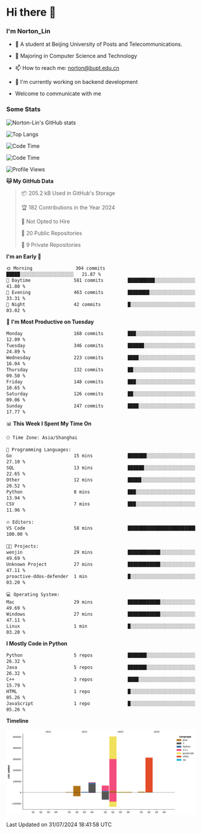 
# Hi there 👋

### I'm Norton_Lin
- 🏫 A student at Beijing University of Posts and Telecommunications.
- 🌱 Majoring in Computer Science and Technology
- 📫 How to reach me: norton@bupt.edu.cn
- 🌱 I'm currently working on backend development

- Welcome to communicate with me

### Some Stats
![Norton-Lin's GitHub stats](https://github-readme-stats.vercel.app/api?username=Norton-Lin&count_private=true&show_icons=true&theme=radical)

![Top Langs](https://github-readme-stats.vercel.app/api/top-langs/?username=Norton-Lin&langs_count=10&layout=compact)

![Code Time](https://github-readme-stats.vercel.app/api/wakatime?username=Norton_Lin)

<!--START_SECTION:waka-->
![Code Time](http://img.shields.io/badge/Code%20Time-745%20hrs%2020%20mins-blue)

![Profile Views](http://img.shields.io/badge/Profile%20Views-0-blue)

**🐱 My GitHub Data** 

> 📦 205.2 kB Used in GitHub's Storage 
 > 
> 🏆 182 Contributions in the Year 2024
 > 
> 🚫 Not Opted to Hire
 > 
> 📜 20 Public Repositories 
 > 
> 🔑 9 Private Repositories 
 > 
**I'm an Early 🐤** 

```text
🌞 Morning                304 commits         █████░░░░░░░░░░░░░░░░░░░░   21.87 % 
🌆 Daytime                581 commits         ██████████░░░░░░░░░░░░░░░   41.80 % 
🌃 Evening                463 commits         ████████░░░░░░░░░░░░░░░░░   33.31 % 
🌙 Night                  42 commits          █░░░░░░░░░░░░░░░░░░░░░░░░   03.02 % 
```
📅 **I'm Most Productive on Tuesday** 

```text
Monday                   168 commits         ███░░░░░░░░░░░░░░░░░░░░░░   12.09 % 
Tuesday                  346 commits         ██████░░░░░░░░░░░░░░░░░░░   24.89 % 
Wednesday                223 commits         ████░░░░░░░░░░░░░░░░░░░░░   16.04 % 
Thursday                 132 commits         ██░░░░░░░░░░░░░░░░░░░░░░░   09.50 % 
Friday                   148 commits         ███░░░░░░░░░░░░░░░░░░░░░░   10.65 % 
Saturday                 126 commits         ██░░░░░░░░░░░░░░░░░░░░░░░   09.06 % 
Sunday                   247 commits         ████░░░░░░░░░░░░░░░░░░░░░   17.77 % 
```


📊 **This Week I Spent My Time On** 

```text
🕑︎ Time Zone: Asia/Shanghai

💬 Programming Languages: 
Go                       15 mins             ███████░░░░░░░░░░░░░░░░░░   27.10 % 
SQL                      13 mins             ██████░░░░░░░░░░░░░░░░░░░   22.65 % 
Other                    12 mins             █████░░░░░░░░░░░░░░░░░░░░   20.52 % 
Python                   8 mins              ███░░░░░░░░░░░░░░░░░░░░░░   13.94 % 
CSV                      7 mins              ███░░░░░░░░░░░░░░░░░░░░░░   11.96 % 

🔥 Editors: 
VS Code                  58 mins             █████████████████████████   100.00 % 

🐱‍💻 Projects: 
wenjin                   29 mins             ████████████░░░░░░░░░░░░░   49.69 % 
Unknown Project          27 mins             ████████████░░░░░░░░░░░░░   47.11 % 
proactive-ddos-defender  1 min               █░░░░░░░░░░░░░░░░░░░░░░░░   03.20 % 

💻 Operating System: 
Mac                      29 mins             ████████████░░░░░░░░░░░░░   49.69 % 
Windows                  27 mins             ████████████░░░░░░░░░░░░░   47.11 % 
Linux                    1 min               █░░░░░░░░░░░░░░░░░░░░░░░░   03.20 % 
```

**I Mostly Code in Python** 

```text
Python                   5 repos             ███████░░░░░░░░░░░░░░░░░░   26.32 % 
Java                     5 repos             ███████░░░░░░░░░░░░░░░░░░   26.32 % 
C++                      3 repos             ████░░░░░░░░░░░░░░░░░░░░░   15.79 % 
HTML                     1 repo              █░░░░░░░░░░░░░░░░░░░░░░░░   05.26 % 
JavaScript               1 repo              █░░░░░░░░░░░░░░░░░░░░░░░░   05.26 % 
```



**Timeline**

![Lines of Code chart](https://raw.githubusercontent.com/Norton-Lin/Norton-Lin/main/assets/bar_graph.png)


 Last Updated on 31/07/2024 18:41:58 UTC
<!--END_SECTION:waka-->
